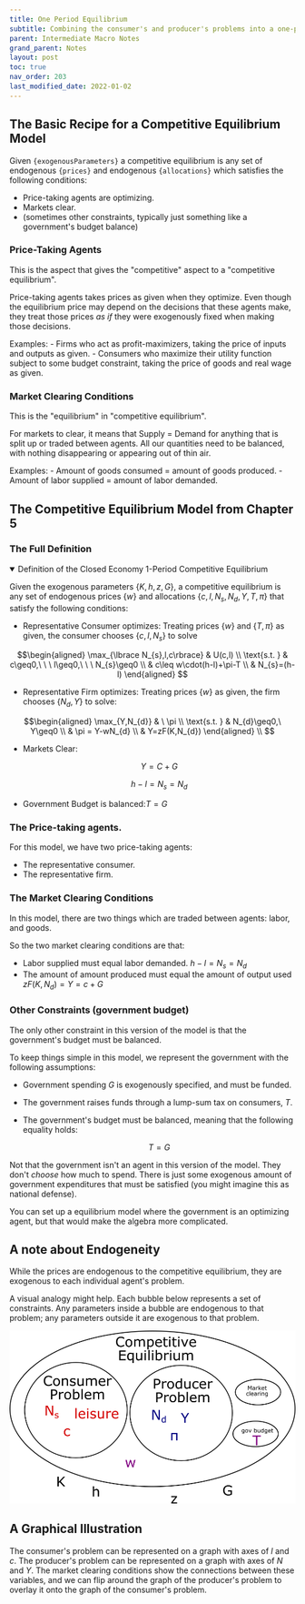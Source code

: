 ```yaml
---
title: One Period Equilibrium
subtitle: Combining the consumer's and producer's problems into a one-period competitive equilibrium model.
parent: Intermediate Macro Notes
grand_parent: Notes
layout: post
toc: true
nav_order: 203
last_modified_date: 2022-01-02
---
```


<!--TODO: note about prices and allocations in this model-->
<!--TODO: note about how the model is real, so price of consumption is just 1-->


## The Basic Recipe for a Competitive Equilibrium Model


Given `{exogenousParameters}` a competitive equilibrium is any set of endogenous `{prices}` and endogenous `{allocations}` which satisfies the following conditions:
- Price-taking agents are optimizing. <!--(We talked about these in ch 4.) -->
- Markets clear.
- (sometimes other constraints, typically just something like a government's budget balance)


### Price-Taking Agents

This is the aspect that gives the "competitive" aspect to a "competitive equilibrium".

Price-taking agents takes prices as given when they optimize.
Even though the equilibrium price may depend on the decisions that these agents make,
they treat those prices *as if* they were exogenously fixed when making those decisions.

Examples:
    - Firms who act as profit-maximizers, taking the price of inputs and outputs as given.
    - Consumers who maximize their utility function subject to some budget constraint, taking the price of goods and real wage as given.


### Market Clearing Conditions

This is the "equilibrium" in "competitive equilibrium".

For markets to clear, it means that Supply = Demand for anything that is split up or traded between agents.
All our quantities need to be balanced, with nothing disappearing or appearing out of thin air.

Examples:
    - Amount of goods consumed = amount of goods produced.
    - Amount of labor supplied = amount of labor demanded.





## The Competitive Equilibrium Model from Chapter 5

### The Full Definition


<details markdown="block" open>
<summary>Definition of the Closed Economy 1-Period Competitive Equilibrium</summary>

Given the exogenous parameters $\lbrace K,h,z,G\rbrace$,
a competitive equilibrium is any set of endogenous prices $\lbrace w\rbrace$ and allocations $\lbrace c,l,N_{s},N_{d},Y,T,\pi\rbrace$ that satisfy the following conditions:

- Representative Consumer optimizes: Treating prices $\lbrace w\rbrace$ and $\lbrace T,\pi\rbrace$ as given, the consumer chooses $\lbrace c,l,N_{s}\rbrace$ to solve

$$\begin{aligned}
\max_{\lbrace  N_{s},l,c\rbrace} & U(c,l) \\
\text{s.t. } & c\geq0,\ \ \ l\geq0,\ \ \ N_{s}\geq0 \\
 & c\leq w\cdot(h-l)+\pi-T \\
 & N_{s}=(h-l) 
\end{aligned} 
$$

- Representative Firm optimizes: Treating prices $\lbrace w\rbrace$ as given, the firm chooses $\lbrace N_{d},Y\rbrace$ to solve:

$$\begin{aligned}
\max_{Y,N_{d}} & \ \pi \\
\text{s.t. } & N_{d}\geq0,\ Y\geq0 \\
 & \pi = Y-wN_{d} \\
 & Y=zF(K,N_{d}) 
\end{aligned} \\
$$

- Markets Clear:
  
  $$Y=C+G$$
  
  $$h-l=N_{s}=N_{d}$$

<!--- Profit is $\pi=Y-wN_{d}$-->

- Government Budget is balanced:$T=G$

</details>


### The Price-taking agents.

For this model, we have two price-taking agents:
- The representative consumer.
- The representative firm.



### The Market Clearing Conditions

In this model, there are two things which are traded between agents: labor, and goods.

So the two market clearing conditions are that:

- Labor supplied must equal labor demanded. $h-l=N_{s}=N_{d}$
- The amount of amount produced must equal the amount of output used $zF(K,N_{d})=Y=c+G$

<!--Technically only one of these is needed.-->

### Other Constraints (government budget)

The only other constraint in this version of the model is that the government's budget must be balanced.

To keep things simple in this model, we represent the government with the following assumptions:

- Government spending $G$ is exogenously specified, and must be funded.
- The government raises funds through a lump-sum tax on consumers, $T$.
- The government's budget must be balanced, meaning that the following equality holds:
    
  $$T=G$$

Not that the government isn't an agent in this version of the model.
They don't *choose* how much to spend. 
There is just some exogenous amount of government expenditures that must be satisfied (you might imagine this as national defense).

You can set up a equilibrium model where the government is an optimizing agent, but that would make the algebra more complicated.


<!--TODO: Characterizing equations.-->



## A note about Endogeneity

While the prices are endogenous to the competitive equilibrium, they are exogenous to each individual agent's problem.

A visual analogy might help. Each bubble below represents a set of constraints. Any parameters inside a bubble are endogenous to that problem; any parameters outside it are exogenous to that problem.

![A doodle using nested bubbles to illustrate how prices are endogenous to the competitive equilibrium but exogenous to each competitive agent's optimization problem.](img-CE-endogenous-doodle.png)





## A Graphical Illustration

The consumer's problem can be represented on a graph with axes of $l$ and $c$.
The producer's problem can be represented on a graph with axes of $N$ and $Y$.
The market clearing conditions show the connections between these variables, 
and we can flip around the graph of the producer's problem to overlay it onto the graph of the consumer's problem.

<!--TODO: Static image showing the transformation to make this work.-->

<link rel="stylesheet" href="https://cdn.jsdelivr.net/npm/katex@0.16.22/dist/katex.min.css" integrity="sha384-5TcZemv2l/9On385z///+d7MSYlvIEw9FuZTIdZ14vJLqWphw7e7ZPuOiCHJcFCP" crossorigin="anonymous">
<script src="https://kineticgraphs.org/js/kg3d.0.2.6.js"></script>
<div class="kg-container" src="./graphs/onePeriodBothAgents.yml" clearcolor="#fff0"></div>
